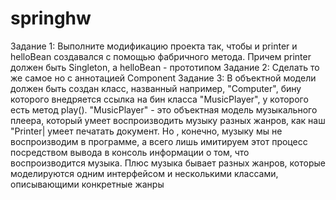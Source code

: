# springhw
Задание 1: Выполните модификацию проекта так, чтобы и printer и helloBean создавался с помощью фабричного метода. Причем printer должен быть Singleton, а helloBean - прототипом
Задание 2: Сделать то же самое но с аннотацией Component 
Задание 3: В объектной модели должен быть создан класс, названный например, "Computer", бину которого внедряется ссылка на  бин класса "MusicPlayer", у которого есть метод play(). "MusicPlayer" - это объектная модель музыкального плеера, который умеет воспроизводить музыку разных жанров, как наш "Printer| умеет печатать документ. Но , конечно, музыку мы не воспроизводим в программе, а всего лишь имитируем этот процесс посредством вывода в консоль информации о том, что воспроизводится музыка. Плюс музыка бывает разных жанров, которые моделируются одним интерфейсом и несколькими классами, описывающими конкретные жанры
